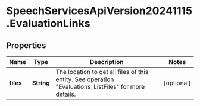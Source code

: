# SpeechServicesApiVersion20241115.EvaluationLinks

## Properties
Name | Type | Description | Notes
------------ | ------------- | ------------- | -------------
**files** | **String** | The location to get all files of this entity. See operation \"Evaluations_ListFiles\" for more details. | [optional] 


